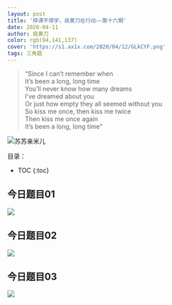 ```yaml
---
layout: post
title: '停课不停学，痰黄刀在行动——第十六期'
date: 2020-04-11
author: 痰黄刀
color: rgb(94,141,137)
cover: 'https://s1.ax1x.com/2020/04/12/GLkCYF.png'
tags: 三角题
---
```


> “Since I can’t remember when<br/>It’s been a long, long time<br/>You’ll never know how many dreams<br/>I’ve dreamed about you<br/>Or just how empty they all seemed without you<br/>So kiss me once, then kiss me twice<br/>Then kiss me once again<br/>It’s been a long, long time”

<img src="https://s1.ax1x.com/2020/04/12/GLkCYF.png" alt="苏苏亲米儿" border="0">

目录：

* TOC
{:toc}

## 今日题目01

![](https://s1.ax1x.com/2020/04/12/GLFjLq.jpg)

## 今日题目02

![](https://s1.ax1x.com/2020/04/12/GLFOQs.jpg)

## 今日题目03

![](https://s1.ax1x.com/2020/04/12/GLFqzj.jpg)